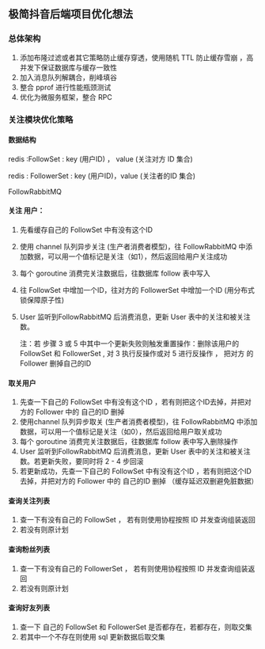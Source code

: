 ## 极简抖音后端项目优化想法

### 总体架构 

1. 添加布隆过滤或者其它策略防止缓存穿透，使用随机 TTL 防止缓存雪崩  ，高并发下保证数据库与缓存一致性
2. 加入消息队列解耦合，削峰填谷
3. 整合 pprof 进行性能瓶颈测试
4. 优化为微服务框架，整合 RPC 



### 关注模块优化策略

#### 数据结构

 redis :FollowSet : key (用户ID) ， value (关注对方 ID 集合)

redis : FollowerSet : key (用户ID)，value (关注者的ID 集合)



FollowRabbitMQ 

#### 关注 用户：

1. 先看缓存自己的 FollowSet 中有没有这个ID

2. 使用 channel  队列异步关注 (生产者消费者模型)，往 FollowRabbitMQ 中添加数据，可以用一个值标记是关注（如1），然后返回给用户关注成功

3. 每个 goroutine 消费完关注数据后，往数据库 follow 表中写入

4. 往 FollowSet 中增加一个ID，往对方的 FollowerSet 中增加一个ID (用分布式锁保障原子性)

5. User 监听到FollowRabbitMQ 后消费消息，更新 User 表中的关注和被关注数。

   注：若 步骤 3 或 5 中其中一个更新失败则触发重置操作：删除该用户的 FollowSet 和 FollowerSet , 对 3 执行反操作或对 5 进行反操作 ， 把对方 的 Follower 删掉自己的ID  

#### 取关用户

1. 先查一下自己的 FollowSet 中有没有这个ID ，若有则把这个ID去掉，并把对方的 Follower 中的 自己的ID 删掉
2. 使用channel 队列异步取关 (生产者消费者模型)，往 FollowRabbitMQ 中添加数据，可以用一个值标记是关注（如0），然后返回给用户取关成功
3. 每个 goroutine 消费完关注数据后，往数据库 follow 表中写入删除操作
4. User 监听到FollowRabbitMQ 后消费消息，更新 User 表中的关注和被关注数。若更新失败，要同时将 2 - 4 步回滚
5. 若更新成功，先查一下自己的 FollowSet 中有没有这个ID ，若有则把这个ID去掉，并把对方的 Follower 中的 自己的ID 删掉 （缓存延迟双删避免脏数据）

#### 查询关注列表 

1. 查一下有没有自己的 FollowSet ， 若有则使用协程按照 ID 并发查询组装返回 
2. 若没有则原计划

####  查询粉丝列表

1. 查一下有没有自己的 FollowerSet ， 若有则使用协程按照 ID 并发查询组装返回 
2. 若没有则原计划

#### 查询好友列表

1. 查一下 自己的 FollowSet 和 FollowerSet 是否都存在，若都存在，则取交集
2. 若其中一个不存在则使用 sql 更新数据后取交集



#### 









